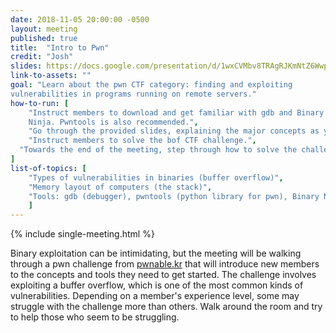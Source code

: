 ```yaml
---
date: 2018-11-05 20:00:00 -0500
layout: meeting
published: true
title:  "Intro to Pwn"
credit: "Josh"
slides: https://docs.google.com/presentation/d/1wxCVMbv8TRAgRJKmNtZ6WwpgiQDoZ6MyUDfbSxvw6rE/edit#slide=id.g42d8f497e0_16_0)
link-to-assets: ""
goal: "Learn about the pwn CTF category: finding and exploiting
vulnerabilities in programs running on remote servers."
how-to-run: [
	"Instruct members to download and get familiar with gdb and Binary
	Ninja. Pwntools is also recommended.",
	"Go through the provided slides, explaining the major concepts as you go.",
	"Instruct members to solve the bof CTF challenge.",
  "Towards the end of the meeting, step through how to solve the challenge."
]
list-of-topics: [
	"Types of vulnerabilities in binaries (buffer overflow)",
	"Memory layout of computers (the stack)",
	"Tools: gdb (debugger), pwntools (python library for pwn), Binary Ninja/radare2 (disassembler)"
	]
---
```

{% include single-meeting.html  %}

Binary exploitation can be intimidating, but the meeting will be walking through a pwn challenge from [pwnable.kr](http://pwnable.kr/play.php) that will introduce new members to the concepts and tools they need to get started. The challenge involves exploiting a buffer overflow, which is one of the most common kinds of vulnerabilities. Depending on a member's experience level, some may struggle with the challenge more than others. Walk around the room and try to help those who seem to be struggling.
